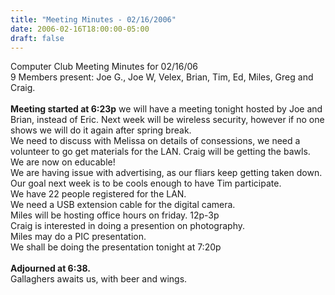 ```yaml
---
title: "Meeting Minutes - 02/16/2006"
date: 2006-02-16T18:00:00-05:00
draft: false
---
```


Computer Club Meeting Minutes for 02/16/06<br>
9 Members present: Joe G., Joe W, Velex, Brian, Tim, Ed, Miles, Greg and Craig.<br>
<br>
<b>Meeting started at 6:23p</b>
we will have a meeting tonight hosted by Joe and Brian, instead of Eric. Next week will be wireless security, however if no one shows we will do it again after spring break.<br>
We need to discuss with Melissa on details of consessions, we need a volunteer to go get materials for the LAN. Craig will be getting the bawls.<br>
We are now on educable!<br>
We are having issue with advertising, as our fliars keep getting taken down.<br>
Our goal next week is to be cools enough to have Tim participate.<br>
We have 22 people registered for the LAN.<br>
We need a USB extension cable for the digital camera.<br>
Miles will be hosting office hours on friday.  12p-3p<br>
Craig is interested in doing a presention on photography.<br>
Miles may do a PIC presentation.<br>
We shall be doing the presentation tonight at 7:20p<br>
<br>
<b>Adjourned at 6:38.</b><br>
Gallaghers awaits us, with beer and wings.<br>


